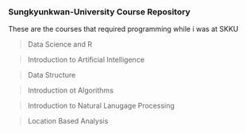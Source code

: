 ### Sungkyunkwan-University Course Repository

These are the courses that required programming while i was at SKKU

> Data Science and R 

> Introduction to Artificial Intelligence 

> Data Structure

> Introduction ot Algorithms 

> Introduction to Natural Lanugage Processing 

> Location Based Analysis 

